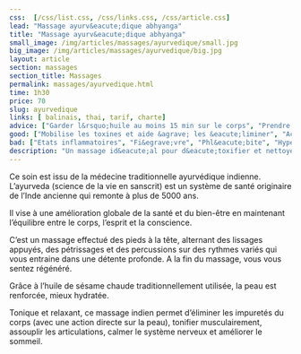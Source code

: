```yaml
---
css:  [/css/list.css, /css/links.css, /css/article.css]
lead: "Massage ayurv&eacute;dique abhyanga"
title: "Massage ayurv&eacute;dique abhyanga"
small_image: /img/articles/massages/ayurvedique/small.jpg
big_image: /img/articles/massages/ayurvedique/big.jpg
layout: article
section: massages
section_title: Massages
permalink: massages/ayurvedique.html
time: 1h30
price: 70
slug: ayurvedique
links: [ balinais, thai, tarif, charte]
advice: ["Garder l&rsquo;huile au moins 15 min sur le corps", "Prendre une douche bien chaude quelques heures apr&egrave;s le massage pour une meilleure p&eacute;n&eacute;tration de l&rsquo;huile  sur la peau et l&rsquo;&eacute;limination les toxines."]
good: ["Mobilise les toxines et aide &agrave; les &eacute;liminer", "Active la circulation sanguine et lymphatique", "Apaise le syst&egrave;me nerveux", "Relaxe les muscles et tendons", "Fortifie le corps", "Favorise le sommeil et les r&ecirc;ves"]
bad: ["Etats inflammatoires", "Fi&egrave;vre", "Phl&eacute;bite", "Hypertension non trait&eacute;e"]
description: "Un massage id&eacute;al pour d&eacute;toxifier et nettoyer son corps en profondeur. Ce massage indien vous ressourcera en profondeur!"
---
```

Ce soin est issu de la médecine traditionnelle 
ayurvédique indienne.
L’ayurveda  (science de la vie en sanscrit) est 
un système de santé originaire de l’Inde ancienne 
qui remonte à plus de 5000 ans.


 Il vise à une amélioration globale de la santé 
et du bien-être en maintenant l’équilibre entre le corps, 
l’esprit et la conscience.


C’est un massage effectué des pieds à la tête, alternant 
des lissages appuyés, des pétrissages et des 
percussions sur des rythmes variés qui vous entraine 
dans une détente profonde. A la fin du massage, vous 
vous sentez régénéré.


Grâce à l’huile de sésame chaude traditionnellement 
utilisée, la peau est renforcée, mieux hydratée.


 Tonique et relaxant, ce massage indien permet 
d’éliminer les impuretés du corps (avec une action directe sur la peau), tonifier musculairement, assouplir les articulations, calmer le 
système nerveux et améliorer le sommeil. 
